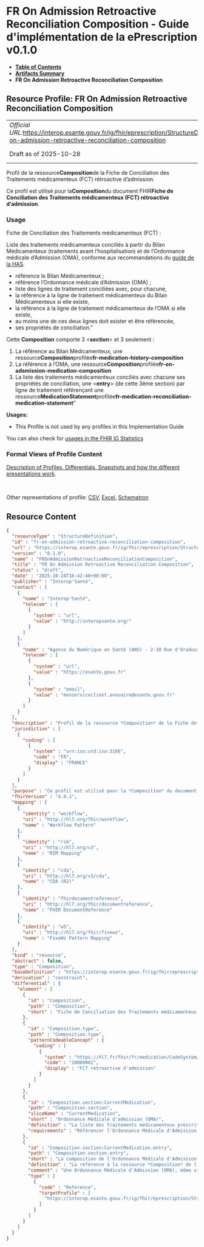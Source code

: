 # FR On Admission Retroactive Reconciliation Composition - Guide d'implémentation de la ePrescription v0.1.0

* [**Table of Contents**](toc.md)
* [**Artifacts Summary**](artifacts.md)
* **FR On Admission Retroactive Reconciliation Composition**

## Resource Profile: FR On Admission Retroactive Reconciliation Composition 

| | |
| :--- | :--- |
| *Official URL*:https://interop.esante.gouv.fr/ig/fhir/eprescription/StructureDefinition/fr-on-admission-retroactive-reconciliation-composition | *Version*:0.1.0 |
| Draft as of 2025-10-28 | *Computable Name*:FROnAdmissionRetroactiveReconciliationComposition |

 
Profil de la ressource**Composition**de la Fiche de Conciliation des Traitements médicamenteux (FCT) rétroactive d’admission. 

 
Ce profil est utilisé pour la**Composition**du document FHIR**Fiche de Conciliation des Traitements médicamenteux (FCT) rétroactive d’admission**. 

### Usage

Fiche de Conciliation des Traitements médicamenteux (FCT) :

Liste des traitements médicamenteux conciliés à partir du Bilan Médicamenteux (traitements avant l’hospitalisation) et de l’Ordonnance médicale d’Admission (OMA), conforme aux recommandations du [guide de la HAS](https://www.has-sante.fr/jcms/c_2736442/fr/mettre-en-oeuvre-la-conciliation-des-traitements-medicamenteux-en-etablissement-de-sante).

* référence le Bilan Médicamenteux ;
* référence l’Ordonnance médicale d’Admission (OMA) ;
* liste des lignes de traitement conciliées avec, pour chacune,
* la référence à la ligne de traitement médicamenteux du Bilan Médicamenteux si elle existe,
* la référence à la ligne de traitement médicamenteux de l’OMA si elle existe,
* au moins une de ces deux lignes doit exister et être référencée,
* ses propriétés de conciliation.”

Cette **Composition** comporte 3 <**section**\> et 3 seulement :

1. La référence au Bilan Médicamenteux, une ressource**Composition**profilée**fr-medication-history-composition**
1. La référence à l’OMA, une ressource**Composition**profilée**fr-on-adsmission-medication-composition**
1. La liste des traitements médicamenteux conciliés avec chacune ses propriétés de conciliation, une <**entry**\> (de cette 3ème section) par ligne de traitement référençant une ressource**MedicationStatement**profilée**fr-medication-reconciliation-medication-statement**”

**Usages:**

* This Profile is not used by any profiles in this Implementation Guide

You can also check for [usages in the FHIR IG Statistics](https://packages2.fhir.org/xig/ans.fhir.fr.eprescription|current/StructureDefinition/fr-on-admission-retroactive-reconciliation-composition)

### Formal Views of Profile Content

 [Description of Profiles, Differentials, Snapshots and how the different presentations work](http://build.fhir.org/ig/FHIR/ig-guidance/readingIgs.html#structure-definitions). 

 

Other representations of profile: [CSV](StructureDefinition-fr-on-admission-retroactive-reconciliation-composition.csv), [Excel](StructureDefinition-fr-on-admission-retroactive-reconciliation-composition.xlsx), [Schematron](StructureDefinition-fr-on-admission-retroactive-reconciliation-composition.sch) 



## Resource Content

```json
{
  "resourceType" : "StructureDefinition",
  "id" : "fr-on-admission-retroactive-reconciliation-composition",
  "url" : "https://interop.esante.gouv.fr/ig/fhir/eprescription/StructureDefinition/fr-on-admission-retroactive-reconciliation-composition",
  "version" : "0.1.0",
  "name" : "FROnAdmissionRetroactiveReconciliationComposition",
  "title" : "FR On Admission Retroactive Reconciliation Composition",
  "status" : "draft",
  "date" : "2025-10-28T16:42:48+00:00",
  "publisher" : "Interop'Santé",
  "contact" : [
    {
      "name" : "Interop'Santé",
      "telecom" : [
        {
          "system" : "url",
          "value" : "http://interopsante.org/"
        }
      ]
    },
    {
      "name" : "Agence du Numérique en Santé (ANS) - 2-10 Rue d'Oradour-sur-Glane, 75015 Paris",
      "telecom" : [
        {
          "system" : "url",
          "value" : "https://esante.gouv.fr"
        },
        {
          "system" : "email",
          "value" : "monserviceclient.annuaire@esante.gouv.fr"
        }
      ]
    }
  ],
  "description" : "Profil de la ressource *Composition* de la Fiche de Conciliation des Traitements médicamenteux (FCT) rétroactive d'admission.",
  "jurisdiction" : [
    {
      "coding" : [
        {
          "system" : "urn:iso:std:iso:3166",
          "code" : "FR",
          "display" : "FRANCE"
        }
      ]
    }
  ],
  "purpose" : "Ce profil est utilisé pour la *Composition* du document FHIR *Fiche de Conciliation des Traitements médicamenteux (FCT) rétroactive d'admission*\\.",
  "fhirVersion" : "4.0.1",
  "mapping" : [
    {
      "identity" : "workflow",
      "uri" : "http://hl7.org/fhir/workflow",
      "name" : "Workflow Pattern"
    },
    {
      "identity" : "rim",
      "uri" : "http://hl7.org/v3",
      "name" : "RIM Mapping"
    },
    {
      "identity" : "cda",
      "uri" : "http://hl7.org/v3/cda",
      "name" : "CDA (R2)"
    },
    {
      "identity" : "fhirdocumentreference",
      "uri" : "http://hl7.org/fhir/documentreference",
      "name" : "FHIR DocumentReference"
    },
    {
      "identity" : "w5",
      "uri" : "http://hl7.org/fhir/fivews",
      "name" : "FiveWs Pattern Mapping"
    }
  ],
  "kind" : "resource",
  "abstract" : false,
  "type" : "Composition",
  "baseDefinition" : "https://interop.esante.gouv.fr/ig/fhir/eprescription/StructureDefinition/fr-medication-reconciliation-composition",
  "derivation" : "constraint",
  "differential" : {
    "element" : [
      {
        "id" : "Composition",
        "path" : "Composition",
        "short" : "Fiche de Conciliation des Traitements médicamenteux (FCT) rétroactive d'admission"
      },
      {
        "id" : "Composition.type",
        "path" : "Composition.type",
        "patternCodeableConcept" : {
          "coding" : [
            {
              "system" : "https://hl7.fr/fhir/fr/medication/CodeSystem/fr-document-type",
              "code" : "10000002",
              "display" : "FCT rétroactive d'admission"
            }
          ]
        }
      },
      {
        "id" : "Composition.section:CurrentMedication",
        "path" : "Composition.section",
        "sliceName" : "CurrentMedication",
        "short" : "Ordonnance Médicale d'admission (OMA)",
        "definition" : "La liste des traitements médicamenteux prescrit à l'admission (Ordonnance Médicale d'admission - OMA), confrontée au Bilan Médicamenteux et qui l'objet de la conciliation des traitements.",
        "requirements" : "Référencer l'Ordonnance Médicale d'Admission qui fait l'objet de cette conciliation des traitements."
      },
      {
        "id" : "Composition.section:CurrentMedication.entry",
        "path" : "Composition.section.entry",
        "short" : "La composition de l'Ordonnance Médicale d'Admission (OMA) attachée",
        "definition" : "La référence à la ressource *Composition* de l'Ordonnance Médicale d'Admission (OMA). Cette Ordonnance peut, formellement, être vide si le patient n'a aucun médicament prescrit à son admission.",
        "comment" : "Une Ordonnance Médicale d'Admission (OMA), même vide si la patient n'a aucun médicament prescrit lors de son admission, doit être attachée à la FCT (Fiche de Concimaition des Traitements médicamenteux).",
        "type" : [
          {
            "code" : "Reference",
            "targetProfile" : [
              "https://interop.esante.gouv.fr/ig/fhir/eprescription/StructureDefinition/fr-on-admission-medication-composition"
            ]
          }
        ]
      }
    ]
  }
}

```
